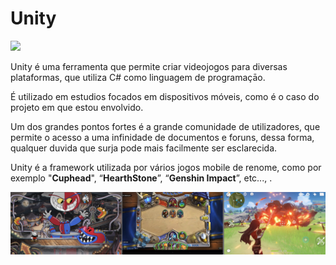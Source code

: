 # Unity

![](../../.gitbook/assets/Unity\_Technologies\_logo.svg)

Unity é uma ferramenta que permite criar videojogos para diversas plataformas, que utiliza C# como linguagem de programaçāo.

É utilizado em estudios focados em dispositivos móveis, como é o caso do projeto em que estou envolvido.

Um dos grandes pontos fortes é a grande comunidade de utilizadores, que permite o acesso a uma infinidade de documentos e foruns, dessa forma, qualquer duvida que surja pode mais facilmente ser esclarecida.

Unity é a framework utilizada por vários jogos mobile de renome, como por exemplo "**Cuphead**", “**HearthStone**”, “**Genshin Impact**”, etc..., .&#x20;

![                "Cuphead"                                                      “HearthStone”                                               “Genshin Impact”      ](<../../.gitbook/assets/Screenshot 2022-05-16 at 09.35.23.png>)
